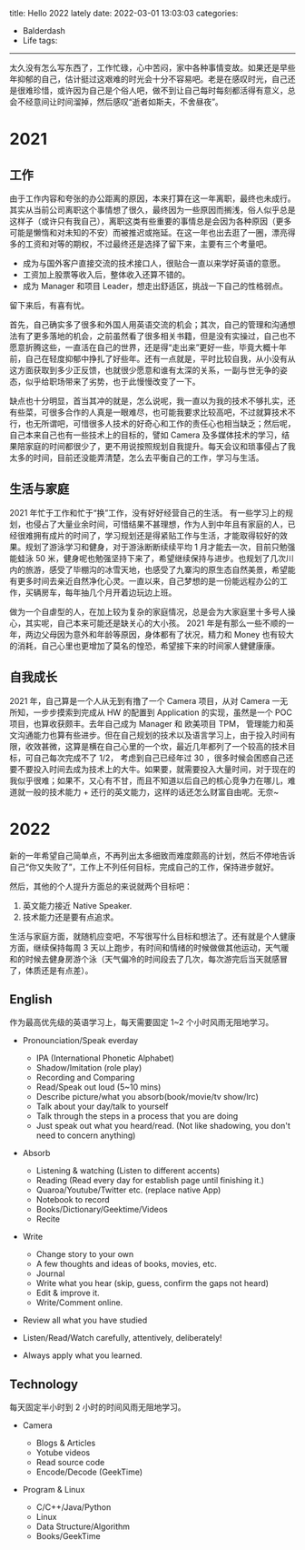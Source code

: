 title: Hello 2022 lately
date: 2022-03-01 13:03:03
categories:
- Balderdash
- Life
tags:
---

太久没有怎么写东西了，工作忙碌，心中苦闷，家中各种事情变故。如果还是早些年抑郁的自己，估计挺过这艰难的时光会十分不容易吧。老是在感叹时光，自己还是很难珍惜，或许因为自己是个俗人吧，做不到让自己每时每刻都活得有意义，总会不经意间让时间溜掉，然后感叹“逝者如斯夫，不舍昼夜”。

# 2021

## 工作

由于工作内容和夸张的办公距离的原因，本来打算在这一年离职，最终也未成行。其实从当前公司离职这个事情想了很久，最终因为一些原因而搁浅，俗人似乎总是这样子（或许只有我自己），离职这类有些重要的事情总是会因为各种原因（更多可能是懒惰和对未知的不安）而被推迟或拖延。在这一年也出去逛了一圈，漂亮得多的工资和对等的期权，不过最终还是选择了留下来，主要有三个考量吧。
- 成为与国外客户直接交流的技术接口人，很贴合一直以来学好英语的意愿。
- 工资加上股票等收入后，整体收入还算不错的。
- 成为 Manager 和项目 Leader，想走出舒适区，挑战一下自己的性格弱点。
<!--more-->

留下来后，有喜有忧。 

首先，自己确实多了很多和外国人用英语交流的机会；其次，自己的管理和沟通想法有了更多落地的机会，之前虽然看了很多相关书籍，但是没有实操过，自己也不愿意折腾这些，一直活在自己的世界，还是得“走出来”更好一些，毕竟大概十年前，自己在轻度抑郁中挣扎了好些年。还有一点就是，平时比较自我，从小没有从这方面获取到多少正反馈，也就很少愿意和谁有太深的关系，一副与世无争的姿态，似乎给职场带来了劣势，也于此慢慢改变了一下。

缺点也十分明显，首当其冲的就是，怎么说呢，我一直以为我的技术不够扎实，还有些菜，可很多合作的人真是一眼难尽，也可能我要求比较高吧，不过就算技术不行，也无所谓吧，可惜很多人技术的好奇心和工作的责任心也相当缺乏；然后呢，自己本来自己也有一些技术上的目标的，譬如 Camera 及多媒体技术的学习，结果陪家庭的时间都很少了，更不用说按照规划自我提升。每天会议和琐事侵占了我太多的时间，目前还没能弄清楚，怎么去平衡自己的工作，学习与生活。

## 生活与家庭
2021 年忙于工作和忙于“换”工作，没有好好经营自己的生活。 有一些学习上的规划，也侵占了大量业余时间，可惜结果不甚理想，作为人到中年且有家庭的人，已经很难拥有成片的时间了，学习规划还是得紧贴工作与生活，才能取得较好的效果。规划了游泳学习和健身，对于游泳断断续续平均 1 月才能去一次，目前只勉强能蛙泳 50 米，健身呢也勉强坚持下来了，希望继续保持与进步。也规划了几次川内的旅游，感受了毕棚沟的冰雪天地，也感受了九寨沟的原生态自然美景，希望能有更多时间去亲近自然净化心灵。一直以来，自己梦想的是一份能远程办公的工作，买辆房车，每年抽几个月开着边玩边上班。

做为一个自虐型的人，在加上较为复杂的家庭情况，总是会为大家庭里十多号人操心，其实呢，自己本来可能还是缺关心的大小孩。 2021 年是有那么一些不顺的一年，两边父母因为意外和年龄等原因，身体都有了状况，精力和 Money 也有较大的消耗，自己心里也更增加了莫名的惶恐，希望接下来的时间家人健健康康。

## 自我成长

2021 年，自己算是一个人从无到有撸了一个 Camera 项目，从对 Camera 一无所知，一步步摸索到完成从 HW 的配置到 Application 的实现，虽然是一个 POC 项目，也算收获颇丰。去年自己成为 Manager 和 欧美项目 TPM， 管理能力和英文沟通能力也算有些进步。但在自己规划的技术以及语言学习上，由于投入时间有限，收效甚微，这算是横在自己心里的一个坎，最近几年都列了一个较高的技术目标，可自己每次完成不了 1/2， 考虑到自己已经年过 30 ，很多时候会困惑自己还要不要投入时间去成为技术上的大牛。如果要，就需要投入大量时间，对于现在的我似乎很难；如果不，又心有不甘，而且不知道以后自己的核心竞争力在哪儿，难道就一般的技术能力 + 还行的英文能力，这样的话还怎么财富自由呢。无奈~

# 2022

新的一年希望自己简单点，不再列出太多细致而难度颇高的计划，然后不停地告诉自己“你又失败了”，工作上不列任何目标，完成自己的工作，保持进步就好。

然后，其他的个人提升方面总的来说就两个目标吧：
1. 英文能力接近 Native Speaker.
2. 技术能力还是要有点追求。

生活与家庭方面，就随机应变吧，不写很写什么目标和想法了。还有就是个人健康方面，继续保持每周 3 天以上跑步，有时间和情绪的时候做做其他运动，天气暖和的时候去健身房游个泳（天气偏冷的时间段去了几次，每次游完后当天就感冒了，体质还是有点差）。

## English

作为最高优先级的英语学习上，每天需要固定 1~2 个小时风雨无阻地学习。

- Pronounciation/Speak everday
    - IPA (International Phonetic Alphabet)
    - Shadow/Imitation (role play)
    - Recording and Comparing
    - Read/Speak out loud (5~10 mins)
    - Describe picture/what you absorb(book/movie/tv show/lrc)
    - Talk about your day/talk to yourself
    - Talk through the steps in a process that you are doing
    - Just speak out what you heard/read. (Not like shadowing, you don't need to concern anything)
- Absorb
    - Listening & watching (Listen to different accents)
    - Reading (Read every day for establish page until finishing it.)
    - Quaroa/Youtube/Twitter etc. (replace native App)
    - Notebook to record
    - Books/Dictionary/Geektime/Videos
    - Recite
- Write
    - Change story to your own
    - A few thoughts and ideas of books, movies, etc.
    - Journal
    - Write what you hear (skip, guess, confirm the gaps not heard)
    - Edit & improve it.
    - Write/Comment online.
 
- Review all what you have studied

- Listen/Read/Watch carefully, attentively, deliberately!

- Always apply what you learned.

## Technology

每天固定半小时到 2 小时的时间风雨无阻地学习。

- Camera
    + Blogs & Articles
    + Yotube videos
    + Read source code
    + Encode/Decode (GeekTime)

- Program & Linux
    - C/C++/Java/Python
    - Linux
    - Data Structure/Algorithm
    - Books/GeekTime
